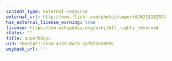 ```yaml
---
content_type: external-resource
external_url: http://www.flickr.com/photos/superk8/623118257/
has_external_license_warning: true
license: https://en.wikipedia.org/wiki/All_rights_reserved
status: ''
title: superk8nyc
uid: 7b692421-2ead-47d9-8a79-7afbfbde0595
wayback_url: ''
---
```

